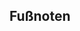 ## Fußnoten

[^1]: Preis pro Teil­ne­hmer zu­züg­lich MwSt; inklusive Schu­lungs­un­ter­la­gen, Mittag­essen und Pau­sen­ver­pfle­gung; Irrtum vorbehalten

[^2]: Ermäßigter Preis für Privatpersonen sowie kleinere Unternehmen, Behörden oder Vereine. Details zur Einordnung finden Sie auf der Seite zum [Social Pricing](/social-pricing/).

[^3]: falls verfügbar: bei Früh­bucher­preisen beach­ten Sie bitte die An­melde­frist
